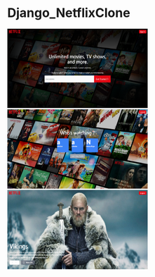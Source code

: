 # Django_NetflixClone

<img src="static/assets/Netflix_Page1.png" alt="" width="320" height="180">
<img src="static/assets/Netflix_Page2.png" alt="" width="320" height="180">
<img src="static/assets/Netflix_Page3.png" alt="" width="320" height="180">
